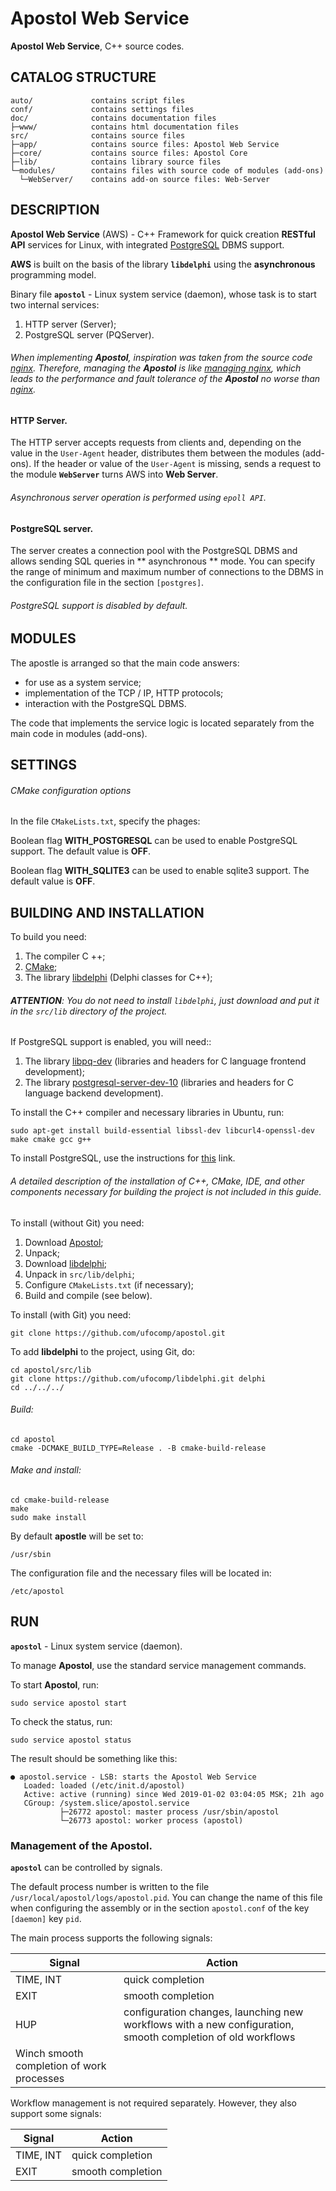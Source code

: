 Apostol Web Service
=

**Apostol Web Service**, C++ source codes.

CATALOG STRUCTURE
-

    auto/             contains script files
    conf/             contains settings files
    doc/              contains documentation files
    ├─www/            contains html documentation files
    src/              contains source files
    ├─app/            contains source files: Apostol Web Service
    ├─core/           contains source files: Apostol Core
    ├─lib/            contains library source files
    └─modules/        contains files with source code of modules (add-ons)
      └─WebServer/    contains add-on source files: Web-Server

DESCRIPTION
-

**Apostol Web Service** (AWS) - C++ Framework for quick creation **RESTful API**
services for Linux, with integrated [PostgreSQL](https://www.postgresql.org/) DBMS support.

**AWS** is built on the basis of the library **`libdelphi`** using the **asynchronous** programming model.

Binary file **`apostol`** - Linux system service (daemon), whose task is to start two internal services:

1. HTTP server (Server);
1. PostgreSQL server (PQServer).

###### When implementing **Apostol**, inspiration was taken from the source code [nginx](http://nginx.org). Therefore, managing the **Apostol** is like [managing nginx](http://nginx.org/en/docs/control.html#reconfiguration), which leads to the performance and fault tolerance of the **Apostol** no worse than [nginx](http://nginx.org).

#### **HTTP Server**.

The HTTP server accepts requests from clients and, depending on the value in the `User-Agent` header, distributes them between the modules (add-ons). If the header or value of the `User-Agent` is missing, sends a request to the module **`WebServer`** turns AWS into **Web Server**.

###### Asynchronous server operation is performed using `epoll API`. 

#### **PostgreSQL server**.
	
The server creates a connection pool with the PostgreSQL DBMS and allows sending SQL queries in ** asynchronous ** mode. You can specify the range of minimum and maximum number of connections to the DBMS in the configuration file in the section `[postgres]`.

###### PostgreSQL support is disabled by default.
	
MODULES
-

The apostle is arranged so that the main code answers:
- for use as a system service;
- implementation of the TCP / IP, HTTP protocols;
- interaction with the PostgreSQL DBMS.

The code that implements the service logic is located separately from the main code in modules (add-ons).

SETTINGS
-

###### CMake configuration options

In the file `CMakeLists.txt`, specify the phages:

Boolean flag **WITH_POSTGRESQL** can be used to enable PostgreSQL support. The default value is **OFF**.

Boolean flag **WITH_SQLITE3** can be used to enable sqlite3 support. The default value is **OFF**.

BUILDING AND INSTALLATION
-

To build you need:

1. The compiler C ++;
1. [CMake](https://cmake.org);
1. The library [libdelphi](https://github.com/ufocomp/libdelphi/) (Delphi classes for C++);

###### **ATTENTION**: You do not need to install `libdelphi`, just download and put it in the `src/lib` directory of the project.

If PostgreSQL support is enabled, you will need::
1. The library [libpq-dev](https://www.postgresql.org/download/) (libraries and headers for C language frontend development);
1. The library [postgresql-server-dev-10](https://www.postgresql.org/download/) (libraries and headers for C language backend development).

To install the C++ compiler and necessary libraries in Ubuntu, run:
~~~
sudo apt-get install build-essential libssl-dev libcurl4-openssl-dev make cmake gcc g++
~~~

To install PostgreSQL, use the instructions for [this](https://www.postgresql.org/download/) link.

###### A detailed description of the installation of C++, CMake, IDE, and other components necessary for building the project is not included in this guide. 

To install (without Git) you need:

1. Download [Apostol](https://github.com/ufocomp/apostol/archive/master.zip);
1. Unpack;
1. Download [libdelphi](https://github.com/ufocomp/libdelphi/archive/master.zip);
1. Unpack in `src/lib/delphi`;
1. Configure `CMakeLists.txt` (if necessary);
1. Build and compile (see below).

To install (with Git) you need:
~~~
git clone https://github.com/ufocomp/apostol.git
~~~

To add **libdelphi** to the project, using Git, do:
~~~
cd apostol/src/lib
git clone https://github.com/ufocomp/libdelphi.git delphi
cd ../../../
~~~

###### Build:
~~~
cd apostol
cmake -DCMAKE_BUILD_TYPE=Release . -B cmake-build-release
~~~

###### Make and install:
~~~
cd cmake-build-release
make
sudo make install
~~~

By default **apostle** will be set to:
~~~
/usr/sbin
~~~

The configuration file and the necessary files will be located in: 
~~~
/etc/apostol
~~~

RUN
-

**`apostol`** - Linux system service (daemon).

To manage **Apostol**, use the standard service management commands.

To start **Apostol**, run:
~~~
sudo service apostol start
~~~

To check the status, run:
~~~
sudo service apostol status
~~~

The result should be something like this:
~~~
● apostol.service - LSB: starts the Apostol Web Service
   Loaded: loaded (/etc/init.d/apostol)
   Active: active (running) since Wed 2019-01-02 03:04:05 MSK; 21h ago
   CGroup: /system.slice/apostol.service
           ├─26772 apostol: master process /usr/sbin/apostol
           └─26773 apostol: worker process (apostol)
~~~

### Management of the **Apostol**.

**`apostol`** can be controlled by signals.

The default process number is written to the file `/usr/local/apostol/logs/apostol.pid`.
You can change the name of this file when configuring the assembly or in the section `apostol.conf` of the key `[daemon]` key `pid`.

The main process supports the following signals:

| Signal | Action |
| --------- | ------------------ |
| TIME, INT | quick completion |
| EXIT | smooth completion |
| HUP | configuration changes, launching new workflows with a new configuration, smooth completion of old workflows |
| Winch smooth completion of work processes |

Workflow management is not required separately. However, they also support some signals:

| Signal | Action |
| --------- | ------------------ |
| TIME, INT | quick completion |
| EXIT | smooth completion |